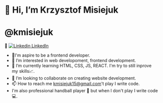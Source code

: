 # 👋 Hi, I’m Krzysztof Misiejuk
#         @kmisiejuk 

🔗
[![Linkedin](https://i.stack.imgur.com/gVE0j.png) LinkedIn](https://www.linkedin.com/in/krzysztof-misiejuk-aa1149178/)
&nbsp;

- 🎈I'm aspire to be a frontend developer. 
- 👀 I’m interested in web developoment, frontend development. 
- 🌱 I’m currently learning HTML, CSS, JS, REACT. I'm try to still inprove my skills📈.
- 💞️ I’m looking to collaborate on creating website development. 
- 📫 How to reach me kmisiejuk15@gmail.com't play I write code. 
- I'm also professional handball player 🤾 but when I don't play I write code💻. 

  

<!---
kmisiejuk/kmisiejuk is a ✨ special ✨ repository because its `README.md` (this file) appears on your GitHub profile.
You can click the Preview link to take a look at your changes.
--->
